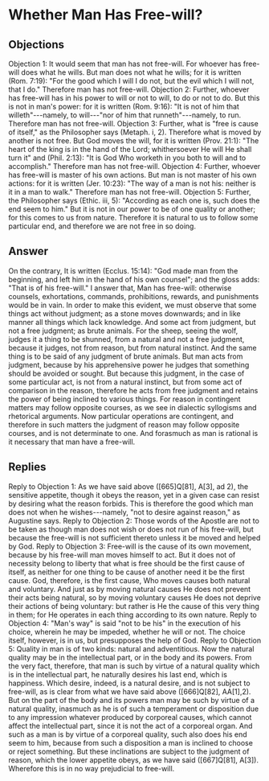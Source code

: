 # Whether Man Has Free-will?
## Objections
Objection 1: It would seem that man has not free-will. For whoever has free-will does what he wills. But man does not what he wills; for it is written (Rom. 7:19): "For the good which I will I do not, but the evil which I will not, that I do." Therefore man has not free-will.
Objection 2: Further, whoever has free-will has in his power to will or not to will, to do or not to do. But this is not in man's power: for it is written (Rom. 9:16): "It is not of him that willeth"---namely, to will---"nor of him that runneth"---namely, to run. Therefore man has not free-will.
Objection 3: Further, what is "free is cause of itself," as the Philosopher says (Metaph. i, 2). Therefore what is moved by another is not free. But God moves the will, for it is written (Prov. 21:1): "The heart of the king is in the hand of the Lord; whithersoever He will He shall turn it" and (Phil. 2:13): "It is God Who worketh in you both to will and to accomplish." Therefore man has not free-will.
Objection 4: Further, whoever has free-will is master of his own actions. But man is not master of his own actions: for it is written (Jer. 10:23): "The way of a man is not his: neither is it in a man to walk." Therefore man has not free-will.
Objection 5: Further, the Philosopher says (Ethic. iii, 5): "According as each one is, such does the end seem to him." But it is not in our power to be of one quality or another; for this comes to us from nature. Therefore it is natural to us to follow some particular end, and therefore we are not free in so doing.
## Answer
On the contrary, It is written (Ecclus. 15:14): "God made man from the beginning, and left him in the hand of his own counsel"; and the gloss adds: "That is of his free-will."
I answer that, Man has free-will: otherwise counsels, exhortations, commands, prohibitions, rewards, and punishments would be in vain. In order to make this evident, we must observe that some things act without judgment; as a stone moves downwards; and in like manner all things which lack knowledge. And some act from judgment, but not a free judgment; as brute animals. For the sheep, seeing the wolf, judges it a thing to be shunned, from a natural and not a free judgment, because it judges, not from reason, but from natural instinct. And the same thing is to be said of any judgment of brute animals. But man acts from judgment, because by his apprehensive power he judges that something should be avoided or sought. But because this judgment, in the case of some particular act, is not from a natural instinct, but from some act of comparison in the reason, therefore he acts from free judgment and retains the power of being inclined to various things. For reason in contingent matters may follow opposite courses, as we see in dialectic syllogisms and rhetorical arguments. Now particular operations are contingent, and therefore in such matters the judgment of reason may follow opposite courses, and is not determinate to one. And forasmuch as man is rational is it necessary that man have a free-will.
## Replies
Reply to Objection 1: As we have said above ([665]Q[81], A[3], ad 2), the sensitive appetite, though it obeys the reason, yet in a given case can resist by desiring what the reason forbids. This is therefore the good which man does not when he wishes---namely, "not to desire against reason," as Augustine says.
Reply to Objection 2: Those words of the Apostle are not to be taken as though man does not wish or does not run of his free-will, but because the free-will is not sufficient thereto unless it be moved and helped by God.
Reply to Objection 3: Free-will is the cause of its own movement, because by his free-will man moves himself to act. But it does not of necessity belong to liberty that what is free should be the first cause of itself, as neither for one thing to be cause of another need it be the first cause. God, therefore, is the first cause, Who moves causes both natural and voluntary. And just as by moving natural causes He does not prevent their acts being natural, so by moving voluntary causes He does not deprive their actions of being voluntary: but rather is He the cause of this very thing in them; for He operates in each thing according to its own nature.
Reply to Objection 4: "Man's way" is said "not to be his" in the execution of his choice, wherein he may be impeded, whether he will or not. The choice itself, however, is in us, but presupposes the help of God.
Reply to Objection 5: Quality in man is of two kinds: natural and adventitious. Now the natural quality may be in the intellectual part, or in the body and its powers. From the very fact, therefore, that man is such by virtue of a natural quality which is in the intellectual part, he naturally desires his last end, which is happiness. Which desire, indeed, is a natural desire, and is not subject to free-will, as is clear from what we have said above ([666]Q[82], AA[1],2). But on the part of the body and its powers man may be such by virtue of a natural quality, inasmuch as he is of such a temperament or disposition due to any impression whatever produced by corporeal causes, which cannot affect the intellectual part, since it is not the act of a corporeal organ. And such as a man is by virtue of a corporeal quality, such also does his end seem to him, because from such a disposition a man is inclined to choose or reject something. But these inclinations are subject to the judgment of reason, which the lower appetite obeys, as we have said ([667]Q[81], A[3]). Wherefore this is in no way prejudicial to free-will.